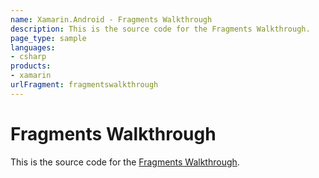 ```yaml
---
name: Xamarin.Android - Fragments Walkthrough
description: This is the source code for the Fragments Walkthrough.
page_type: sample
languages:
- csharp
products:
- xamarin
urlFragment: fragmentswalkthrough
---
```

# Fragments Walkthrough

This is the source code for the 
[Fragments Walkthrough](http://developer.xamarin.com/guides/android/platform_features/fragments/fragments_walkthrough/). 
